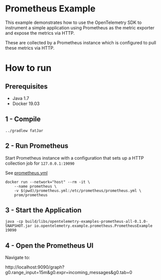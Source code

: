 # Prometheus Example

This example demonstrates how to use the OpenTelemetry SDK 
to instrument a simple application using Prometheus as the metric exporter and expose the metrics via HTTP. 

These are collected by a Prometheus instance which is configured to pull these metrics via HTTP. 

# How to run

## Prerequisites
* Java 1.7
* Docker 19.03

## 1 - Compile 
```shell script
../gradlew fatJar
```
## 2 - Run Prometheus

Start Prometheus instance with a configuration that sets up a HTTP collection job for  ```127.0.0.1:19090```

See [prometheus.yml](prometheus.yml)

```shell script
docker run --network="host" --rm -it \
    --name prometheus \
    -v $(pwd)/prometheus.yml:/etc/prometheus/prometheus.yml \
    prom/prometheus 

```

## 3 - Start the Application
```shell script
java -cp build/libs/opentelemetry-examples-prometheus-all-0.1.0-SNAPSHOT.jar io.opentelemetry.example.prometheus.PrometheusExample 19090
```
## 4 - Open the Prometheus UI

Navigate to:

http://localhost:9090/graph?g0.range_input=15m&g0.expr=incoming_messages&g0.tab=0

